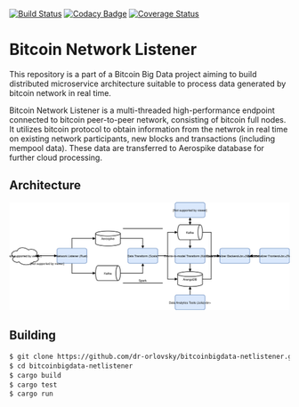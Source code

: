 [![Build Status](https://travis-ci.org/dr-orlovsky/bitcoinbigdata-netlistener.svg?branch=master)](https://travis-ci.org/dr-orlovsky/bitcoinbigdata-netlistener) [![Codacy Badge](https://api.codacy.com/project/badge/Grade/b869ee6e762b4596abf865f87dbd80ab)](https://www.codacy.com/app/dr-orlovsky/bitcoinbigdata-netlistener?utm_source=github.com&amp;utm_medium=referral&amp;utm_content=dr-orlovsky/bitcoinbigdata-netlistener&amp;utm_campaign=Badge_Grade) [![Coverage Status](https://coveralls.io/repos/github/dr-orlovsky/bitcoinbigdata-netlistener/badge.svg?branch=master)](https://coveralls.io/github/dr-orlovsky/bitcoinbigdata-netlistener?branch=master)

Bitcoin Network Listener
===

This repository is a part of a Bitcoin Big Data project aiming to build distributed microservice 
architecture suitable to process data generated by bitcoin network in real time.

Bitcoin Network Listener is a multi-threaded high-performance endpoint connected to bitcoin
peer-to-peer network, consisting of bitcoin full nodes. It utilizes bitcoin protocol to obtain
information from the netwrok in real time on existing network participants, new blocks and
transactions (including mempool data). These data are transferred to Aerospike database for
further cloud processing.

Architecture
---
![](docs/architecture.svg)

Building
---

```bash
$ git clone https://github.com/dr-orlovsky/bitcoinbigdata-netlistener.git
$ cd bitcoinbigdata-netlistener
$ cargo build
$ cargo test
$ cargo run
```
